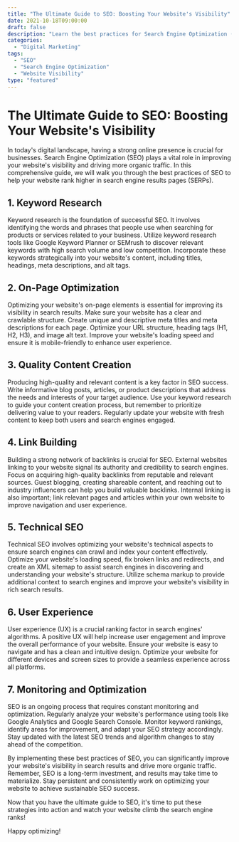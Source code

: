```yaml
--- 
title: "The Ultimate Guide to SEO: Boosting Your Website's Visibility"
date: 2021-10-18T09:00:00 
draft: false 
description: "Learn the best practices for Search Engine Optimization (SEO) to improve your website's visibility and drive more organic traffic."
categories: 
  - "Digital Marketing"
tags: 
  - "SEO"
  - "Search Engine Optimization"
  - "Website Visibility"
type: "featured"
--- 
```


# The Ultimate Guide to SEO: Boosting Your Website's Visibility

In today's digital landscape, having a strong online presence is crucial for businesses. Search Engine Optimization (SEO) plays a vital role in improving your website's visibility and driving more organic traffic. In this comprehensive guide, we will walk you through the best practices of SEO to help your website rank higher in search engine results pages (SERPs).

## 1. Keyword Research

Keyword research is the foundation of successful SEO. It involves identifying the words and phrases that people use when searching for products or services related to your business. Utilize keyword research tools like Google Keyword Planner or SEMrush to discover relevant keywords with high search volume and low competition. Incorporate these keywords strategically into your website's content, including titles, headings, meta descriptions, and alt tags.

## 2. On-Page Optimization

Optimizing your website's on-page elements is essential for improving its visibility in search results. Make sure your website has a clear and crawlable structure. Create unique and descriptive meta titles and meta descriptions for each page. Optimize your URL structure, heading tags (H1, H2, H3), and image alt text. Improve your website's loading speed and ensure it is mobile-friendly to enhance user experience.

## 3. Quality Content Creation

Producing high-quality and relevant content is a key factor in SEO success. Write informative blog posts, articles, or product descriptions that address the needs and interests of your target audience. Use your keyword research to guide your content creation process, but remember to prioritize delivering value to your readers. Regularly update your website with fresh content to keep both users and search engines engaged.

## 4. Link Building

Building a strong network of backlinks is crucial for SEO. External websites linking to your website signal its authority and credibility to search engines. Focus on acquiring high-quality backlinks from reputable and relevant sources. Guest blogging, creating shareable content, and reaching out to industry influencers can help you build valuable backlinks. Internal linking is also important; link relevant pages and articles within your own website to improve navigation and user experience.

## 5. Technical SEO

Technical SEO involves optimizing your website's technical aspects to ensure search engines can crawl and index your content effectively. Optimize your website's loading speed, fix broken links and redirects, and create an XML sitemap to assist search engines in discovering and understanding your website's structure. Utilize schema markup to provide additional context to search engines and improve your website's visibility in rich search results.

## 6. User Experience

User experience (UX) is a crucial ranking factor in search engines' algorithms. A positive UX will help increase user engagement and improve the overall performance of your website. Ensure your website is easy to navigate and has a clean and intuitive design. Optimize your website for different devices and screen sizes to provide a seamless experience across all platforms.

## 7. Monitoring and Optimization

SEO is an ongoing process that requires constant monitoring and optimization. Regularly analyze your website's performance using tools like Google Analytics and Google Search Console. Monitor keyword rankings, identify areas for improvement, and adapt your SEO strategy accordingly. Stay updated with the latest SEO trends and algorithm changes to stay ahead of the competition.

By implementing these best practices of SEO, you can significantly improve your website's visibility in search results and drive more organic traffic. Remember, SEO is a long-term investment, and results may take time to materialize. Stay persistent and consistently work on optimizing your website to achieve sustainable SEO success.

Now that you have the ultimate guide to SEO, it's time to put these strategies into action and watch your website climb the search engine ranks!

Happy optimizing!
